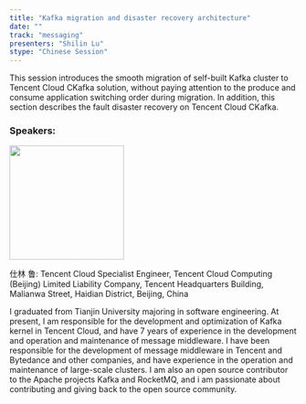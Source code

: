 ```yaml
---
title: "Kafka migration and disaster recovery architecture"
date: ""
track: "messaging"
presenters: "Shilin Lu"
stype: "Chinese Session"
---
```


This session introduces the smooth migration of self-built Kafka cluster to Tencent Cloud CKafka solution, without paying attention to the produce and consume application switching order during migration. In addition, this section describes the fault disaster recovery on Tencent Cloud CKafka.

### Speakers:


<img src="https://sessionize.com/image/52f8-400o400o1-Kk5SitgpoBPvHGawjL2T1D.jpg" width="200" /><br/>

仕林 鲁: Tencent Cloud Specialist Engineer, Tencent Cloud Computing (Beijing) Limited Liability Company, Tencent Headquarters Building, Malianwa Street, Haidian District, Beijing, China

I graduated from Tianjin University majoring in software engineering. At present, I am responsible for the development and optimization of Kafka kernel in Tencent Cloud, and have 7 years of experience in the development and operation and maintenance of message middleware. I have been responsible for the development of message middleware in Tencent and Bytedance and other companies, and have experience in the operation and maintenance of large-scale clusters. I am also an open source contributor to the Apache projects Kafka and RocketMQ, and i am passionate about contributing and giving back to the open source community.

